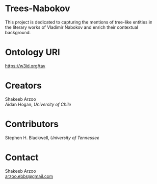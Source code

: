 # Trees-Nabokov

This project is dedicated to capturing the mentions of tree-like entities in the literary works of Vladimir Nabokov and enrich their contextual background.

# Ontology URI 

https://w3id.org/tav

# Creators

Shakeeb Arzoo <br/>
Aidan Hogan, *University of Chile*

# Contributors

Stephen H. Blackwell, *University of Tennessee*

# Contact

Shakeeb Arzoo <br/>
arzoo.ebbs@gmail.com
